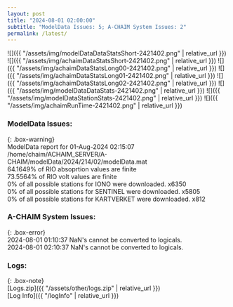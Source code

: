 ```yaml
---
layout: post
title: "2024-08-01 02:00:00"
subtitle: "ModelData Issues: 5; A-CHAIM System Issues: 2"
permalink: /latest/
---
```


![]({{ "/assets/img/modelDataDataStatsShort-2421402.png" | relative_url }})
![]({{ "/assets/img/achaimDataStatsShort-2421402.png" | relative_url }})
![]({{ "/assets/img/achaimDataStatsLong00-2421402.png" | relative_url }})
![]({{ "/assets/img/achaimDataStatsLong01-2421402.png" | relative_url }})
![]({{ "/assets/img/achaimDataStatsLong02-2421402.png" | relative_url }})
![]({{ "/assets/img/modelDataDataStats-2421402.png" | relative_url }})
![]({{ "/assets/img/modelDataStationStats-2421402.png" | relative_url }})
![]({{ "/assets/img/achaimRunTime-2421402.png" | relative_url }})


### ModelData Issues:  
  
{: .box-warning}  
 ModelData report for 01-Aug-2024 02:15:07   
 /home/chaim/ACHAIM_SERVER/A-CHAIM/modelData/2024/214/02/modelData.mat   
 64.1649% of RIO absoprtion values are finite   
 73.5564% of RIO volt values are finite   
 0% of all possible stations for IONO were downloaded. x6350   
 0% of all possible stations for SENTINEL were downloaded. x5805   
 0% of all possible stations for KARTVERKET were downloaded. x812   
  
### A-CHAIM System Issues:  
  
{: .box-error}  
2024-08-01 01:10:37 NaN's cannot be converted to logicals.  
2024-08-01 02:10:37 NaN's cannot be converted to logicals.  

### Logs:  
  
{: .box-note}  
[Logs.zip]({{ "/assets/other/logs.zip" | relative_url }})  
[Log Info]({{ "/logInfo" | relative_url }})  
